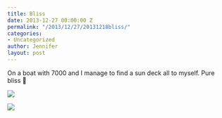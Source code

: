 ```yaml
---
title: Bliss
date: 2013-12-27 00:00:00 Z
permalink: "/2013/12/27/20131218bliss/"
categories:
- Uncategorized
author: Jennifer
layout: post
---
```


On a boat with 7000 and I manage to find a sun deck all to myself. Pure bliss 🙂

<div class="image-gallery-wrapper">
  <p>
    <img src="http://static1.squarespace.com/static/50db6bb3e4b015296cd43789/50dfa5b1e4b0dc6320e0b5ea/52bc769ce4b0f7212dddac7c/1388082919017/2013-12-18+15.52.57.jpg.57.jpg?format=original" />
  </p>

  <p>
    <img src="http://static1.squarespace.com/static/50db6bb3e4b015296cd43789/50dfa5b1e4b0dc6320e0b5ea/52bc76a1e4b0f7212dddac8a/1430547626948/2013-12-18+14.56.43.jpg.43.jpg?format=original" />
  </p>
</div>
